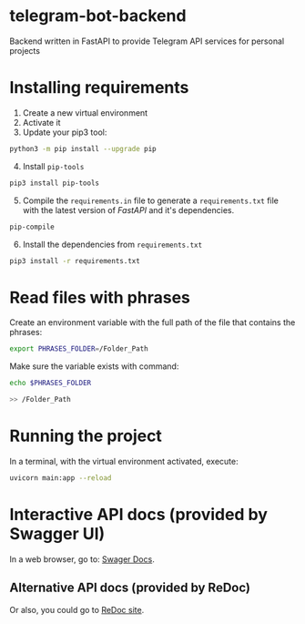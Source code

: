 # telegram-bot-backend
Backend written in FastAPI to provide Telegram API services for personal projects

# Installing requirements
1. Create a new virtual environment
2. Activate it
3. Update your pip3 tool:
```BASH
python3 -m pip install --upgrade pip
```
4. Install `pip-tools`
```BASH
pip3 install pip-tools
```
5. Compile the `requirements.in` file to generate a `requirements.txt` file with the latest version of *FastAPI* and it's dependencies.
```BASH
pip-compile
```
6. Install the dependencies from `requirements.txt`
```BASH
pip3 install -r requirements.txt
```

# Read files with phrases
Create an environment variable with the full path of the file that contains the phrases:
```BASH
export PHRASES_FOLDER=/Folder_Path
```

Make sure the variable exists with command:
```BASH
echo $PHRASES_FOLDER

>> /Folder_Path
```

# Running the project
In a terminal, with the virtual environment activated, execute:
```BASH
uvicorn main:app --reload
```

# Interactive API docs (provided by Swagger UI)
In a web browser, go to: [Swager Docs](http://127.0.0.1:8000/docs).

## Alternative API docs (provided by ReDoc)
Or also, you could go to [ReDoc site](http://127.0.0.1:8000/redoc).